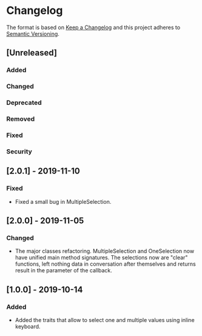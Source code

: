 # Changelog
The format is based on [Keep a Changelog](http://keepachangelog.com/en/1.0.0/)
and this project adheres to [Semantic Versioning](http://semver.org/spec/v2.0.0.html).

## [Unreleased]
### Added
### Changed
### Deprecated
### Removed
### Fixed
### Security


## [2.0.1] - 2019-11-10
### Fixed
- Fixed a small bug in MultipleSelection.

## [2.0.0] - 2019-11-05
### Changed
- The major classes refactoring. MultipleSelection and OneSelection now have unified main method signatures. The selections now are "clear" functions, left nothing data in conversation after themselves and returns result in the parameter of the callback.

## [1.0.0] - 2019-10-14
### Added
- Added the traits that allow to select one and multiple values using inline keyboard.
